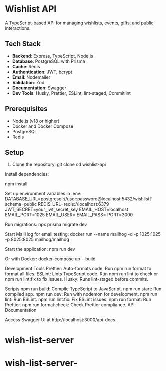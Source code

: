 # Wishlist API

A TypeScript-based API for managing wishlists, events, gifts, and public interactions.

## Tech Stack

- **Backend**: Express, TypeScript, Node.js
- **Database**: PostgreSQL with Prisma
- **Cache**: Redis
- **Authentication**: JWT, bcrypt
- **Email**: Nodemailer
- **Validation**: Zod
- **Documentation**: Swagger
- **Dev Tools**: Husky, Prettier, ESLint, lint-staged, Commitlint

## Prerequisites

- Node.js (v18 or higher)
- Docker and Docker Compose
- PostgreSQL
- Redis

## Setup

1. Clone the repository:
   git clone <repository-url>
   cd wishlist-api

Install dependencies:

npm install

Set up environment variables in .env:
DATABASE_URL=postgresql://user:password@localhost:5432/wishlist?schema=public
REDIS_URL=redis://localhost:6379
JWT_SECRET=your_jwt_secret_key
EMAIL_HOST=localhost
EMAIL_PORT=1025
EMAIL_USER=
EMAIL_PASS=
PORT=3000

Run migrations:
npx prisma migrate dev

Start MailHog for email testing:
docker run --name mailhog -d -p 1025:1025 -p 8025:8025 mailhog/mailhog

Start the application:
npm run dev

Or with Docker:
docker-compose up --build

Development Tools
Prettier: Auto-formats code. Run npm run format to format all files.
ESLint: Lints TypeScript code. Run npm run lint to check or npm run lint:fix to fix issues.
Husky: Runs lint-staged before commits.

Scripts
npm run build: Compile TypeScript to JavaScript.
npm run start: Run compiled app.
npm run dev: Run with nodemon for development.
npm run lint: Run ESLint.
npm run lint:fix: Fix ESLint issues.
npm run format: Run Prettier.
npm run format:check: Check Prettier compliance.
API Documentation

Access Swagger UI at http://localhost:3000/api-docs.
# wish-list-server
# wish-list-server-
